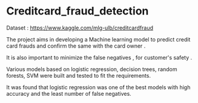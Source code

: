 # Creditcard_fraud_detection
Dataset :  https://www.kaggle.com/mlg-ulb/creditcardfraud 

The project aims in developing a Machine learning model to predict credit card frauds and confirm the same with the card owner .

It is also important to minimize the false negatives , for customer's safety .

Various models based on logistic regression, decision trees, random forests, SVM were built and tested to fit the requirements.

It was found that logistic regression was one of the best models with high accuracy and the least number of false negatives.
